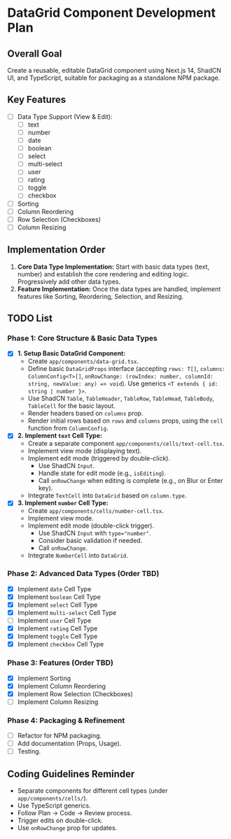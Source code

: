 # DataGrid Component Development Plan

## Overall Goal

Create a reusable, editable DataGrid component using Next.js 14, ShadCN UI, and TypeScript, suitable for packaging as a standalone NPM package.

## Key Features

- [ ] Data Type Support (View & Edit):
  - [ ] text
  - [ ] number
  - [ ] date
  - [ ] boolean
  - [ ] select
  - [ ] multi-select
  - [ ] user
  - [ ] rating
  - [ ] toggle
  - [ ] checkbox
- [ ] Sorting
- [ ] Column Reordering
- [ ] Row Selection (Checkboxes)
- [ ] Column Resizing

## Implementation Order

1.  **Core Data Type Implementation:** Start with basic data types (text, number) and establish the core rendering and editing logic. Progressively add other data types.
2.  **Feature Implementation:** Once the data types are handled, implement features like Sorting, Reordering, Selection, and Resizing.

## TODO List

### Phase 1: Core Structure & Basic Data Types

- [x] **1. Setup Basic DataGrid Component:**
  - Create `app/components/data-grid.tsx`.
  - Define basic `DataGridProps` interface (accepting `rows: T[]`, `columns: ColumnConfig<T>[]`, `onRowChange: (rowIndex: number, columnId: string, newValue: any) => void`). Use generics `<T extends { id: string | number }>`.
  - Use ShadCN `Table`, `TableHeader`, `TableRow`, `TableHead`, `TableBody`, `TableCell` for the basic layout.
  - Render headers based on `columns` prop.
  - Render initial rows based on `rows` and `columns` props, using the `cell` function from `ColumnConfig`.
- [x] **2. Implement `text` Cell Type:**
  - Create a separate component `app/components/cells/text-cell.tsx`.
  - Implement view mode (displaying text).
  - Implement edit mode (triggered by double-click).
    - Use ShadCN `Input`.
    - Handle state for edit mode (e.g., `isEditing`).
    - Call `onRowChange` when editing is complete (e.g., on Blur or Enter key).
  - Integrate `TextCell` into `DataGrid` based on `column.type`.
- [x] **3. Implement `number` Cell Type:**
  - Create `app/components/cells/number-cell.tsx`.
  - Implement view mode.
  - Implement edit mode (double-click trigger).
    - Use ShadCN `Input` with `type="number"`.
    - Consider basic validation if needed.
    - Call `onRowChange`.
  - Integrate `NumberCell` into `DataGrid`.

### Phase 2: Advanced Data Types (Order TBD)

- [x] Implement `date` Cell Type
- [x] Implement `boolean` Cell Type
- [x] Implement `select` Cell Type
- [x] Implement `multi-select` Cell Type
- [ ] Implement `user` Cell Type
- [x] Implement `rating` Cell Type
- [x] Implement `toggle` Cell Type
- [x] Implement `checkbox` Cell Type

### Phase 3: Features (Order TBD)

- [x] Implement Sorting
- [x] Implement Column Reordering
- [x] Implement Row Selection (Checkboxes)
- [ ] Implement Column Resizing

### Phase 4: Packaging & Refinement

- [ ] Refactor for NPM packaging.
- [ ] Add documentation (Props, Usage).
- [ ] Testing.

## Coding Guidelines Reminder

- Separate components for different cell types (under `app/components/cells/`).
- Use TypeScript generics.
- Follow Plan -> Code -> Review process.
- Trigger edits on double-click.
- Use `onRowChange` prop for updates.
